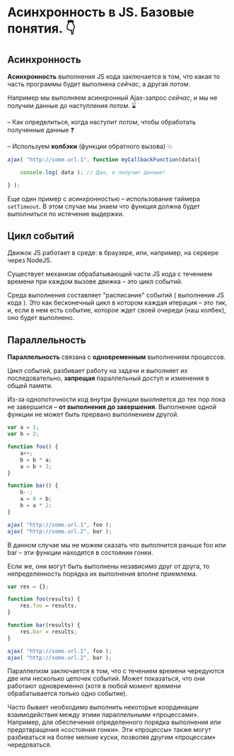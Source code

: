 # Асинхронность в JS. Базовые понятия.  :point_down:

## Асинхронность

__Асинхронность__ выполнения JS кода заключается в том, что какая то часть программы будет выполнена _сейчас_, а другая _потом_.

Например мы выполняем асинхронный Ajax-запрос _сейчас_, и мы не получим данные до наступления _потом_.  :hourglass:

 &ndash;  Как определиться, когда наступит _потом_, чтобы обработать полученные данные :question:
 
 &ndash;  Используем __колбэки__ (функции обратного вызова) :boom:

```javascript 
ajax( "http://some.url.1", function myCallbackFunction(data){

	console.log( data ); // Даа, я получил данные!

} );
```

Еще один пример с асинхронностью &ndash; использование таймера `setTimeout`. В этом случае мы знаем что функция должна будет выполниться по истечение выдержки.


## Цикл событий

Движок JS работает в среде: в браузере, или, например, на сервере через NodeJS.

Существует механизм обрабатывающий части JS кода с течением времени при каждом вызове движка  &ndash; это цикл событий.

Среда выполнения составляет "расписание" событий ( выполнения JS кода ). Это как бесконечный цикл в котором каждая итерация  &ndash; это _тик_, и, если в нем есть событие, которое ждет своей очереди (наш колбек), оно будет выполнено.

## Параллельность

__Параллельность__ связана с __одновременным__ выполнением процессов.

Цикл событий, разбивает работу на задачи и выполняет их последовательно, __запрещая__ параллельный доступ и изменения в общей памяти.

Из-за однопоточности код внутри функции выолняется до тех пор пока не завершится &ndash; __от выполнения до завершения__.
Выполнение одной функции не может быть прервано выполнением другой.

```javascript
var a = 1;
var b = 2;

function foo() {
	a++;
	b = b * a;
	a = b + 3;
}

function bar() {
	b--;
	a = 8 + b;
	b = a * 2;
}

ajax( "http://some.url.1", foo );
ajax( "http://some.url.2", bar );
```
В данном случае мы не можем сказать что выполнится раньше foo или bar &ndash; эти функции находятся в состоянии гонки.

Если же, они могут быть выполнены независимо друг от друга, то непределенность порядка их выполнения вполне приемлема.

```javascript
var res = {};

function foo(results) {
	res.foo = results;
}

function bar(results) {
	res.bar = results;
}

ajax( "http://some.url.1", foo );
ajax( "http://some.url.2", bar );
```



Параллелизм заключается в том, что с течением времени чередуются две или несколько цепочек событий. Может показаться, что они работают одновременно (хотя в любой момент времени обрабатывается только одно событие).

Часто бывает необходимо выполнить некоторые координации взаимодействия между этими параллельными «процессами». Например, для обеспечения определенного порядка выполнения или предотвращения «состояния гонки». Эти «процессы» также могут разбиваться на более мелкие куски, позволяя другим «процессам» чередоваться.
